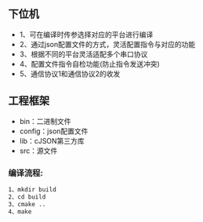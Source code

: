 ## 下位机
- 1、可在编译时传参选择对应的平台进行编译
- 2、通过json配置文件的方式，灵活配置指令与对应的功能
- 3、根据不同的平台灵活适配多个串口协议
- 4、配置文件指令自检功能(防止指令发送冲突)
- 5、通信协议1和通信协议2的收发

## 工程框架
- bin：二进制文件
- config：json配置文件
- lib：cJSON第三方库
- src：源文件

### 编译流程: 
```bash
1、mkdir build
2、cd build
3、cmake ..
4、make
```